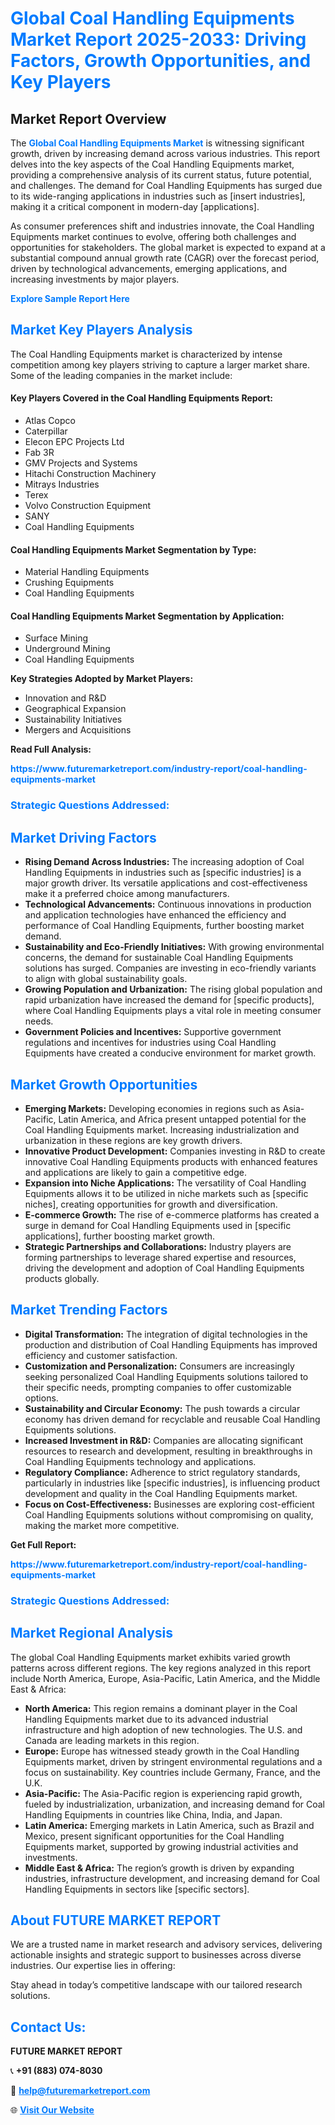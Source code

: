 <h1 style="color: #007BFF;">Global Coal Handling Equipments Market Report 2025-2033: Driving Factors, Growth Opportunities, and Key Players</h1>

<section id="overview">
<h2>Market Report Overview</h2>
<p>The <a href="https://www.futuremarketreport.com/industry-report/coal-handling-equipments-market" style="color: #007BFF; text-decoration: none;"><strong>Global Coal Handling Equipments Market</strong></a> is witnessing significant growth, driven by increasing demand across various industries. This report delves into the key aspects of the Coal Handling Equipments market, providing a comprehensive analysis of its current status, future potential, and challenges. The demand for Coal Handling Equipments has surged due to its wide-ranging applications in industries such as [insert industries], making it a critical component in modern-day [applications].</p>
<p>As consumer preferences shift and industries innovate, the Coal Handling Equipments market continues to evolve, offering both challenges and opportunities for stakeholders. The global market is expected to expand at a substantial compound annual growth rate (CAGR) over the forecast period, driven by technological advancements, emerging applications, and increasing investments by major players.</p>
</section>

<section id="overview">
<p><a href="https://www.futuremarketreport.com/request-sample/reportId=99787" style="color: #007BFF; text-decoration: none;"><strong>Explore Sample Report Here</strong></a></p>
</section>

<section id="key-players">
<h2 style="color: #007BFF;">Market Key Players Analysis</h2>
<p>The Coal Handling Equipments market is characterized by intense competition among key players striving to capture a larger market share. Some of the leading companies in the market include:</p>
<h4>Key Players Covered in the Coal Handling Equipments Report:</h4>
<ul><li>Atlas Copco</li><li>Caterpillar</li><li>Elecon EPC Projects Ltd</li><li>Fab 3R</li><li>GMV Projects and Systems</li><li>Hitachi Construction Machinery</li><li>Mitrays Industries</li><li>Terex</li><li>Volvo Construction Equipment</li><li>SANY</li><li>Coal Handling Equipments</li></ul>
<h4>Coal Handling Equipments Market Segmentation by Type:</h4>
<ul><li>Material Handling Equipments</li><li>Crushing Equipments</li><li>Coal Handling Equipments</li></ul>

<h4>Coal Handling Equipments Market Segmentation by Application:</h4>
<ul><li>Surface Mining</li><li>Underground Mining</li><li>Coal Handling Equipments</li></ul>
<p><strong>Key Strategies Adopted by Market Players:</strong></p>
<ul>
<li>Innovation and R&D</li>
<li>Geographical Expansion</li>
<li>Sustainability Initiatives</li>
<li>Mergers and Acquisitions</li>
</ul>
</section>

<section>
<p><strong>Read Full Analysis: </strong></p><a href="https://www.futuremarketreport.com/industry-report/coal-handling-equipments-market" style="color: #007BFF; text-decoration: none;"><strong>https://www.futuremarketreport.com/industry-report/coal-handling-equipments-market</strong></a>
<h3 style="color: #007BFF;">Strategic Questions Addressed:</h3>
</section>

<section id="driving-factors">
<h2 style="color: #007BFF;">Market Driving Factors</h2>
<ul>
<li><strong>Rising Demand Across Industries:</strong> The increasing adoption of Coal Handling Equipments in industries such as [specific industries] is a major growth driver. Its versatile applications and cost-effectiveness make it a preferred choice among manufacturers.</li>
<li><strong>Technological Advancements:</strong> Continuous innovations in production and application technologies have enhanced the efficiency and performance of Coal Handling Equipments, further boosting market demand.</li>
<li><strong>Sustainability and Eco-Friendly Initiatives:</strong> With growing environmental concerns, the demand for sustainable Coal Handling Equipments solutions has surged. Companies are investing in eco-friendly variants to align with global sustainability goals.</li>
<li><strong>Growing Population and Urbanization:</strong> The rising global population and rapid urbanization have increased the demand for [specific products], where Coal Handling Equipments plays a vital role in meeting consumer needs.</li>
<li><strong>Government Policies and Incentives:</strong> Supportive government regulations and incentives for industries using Coal Handling Equipments have created a conducive environment for market growth.</li>
</ul>
</section>

<section id="growth-opportunities">
<h2 style="color: #007BFF;">Market Growth Opportunities</h2>
<ul>
<li><strong>Emerging Markets:</strong> Developing economies in regions such as Asia-Pacific, Latin America, and Africa present untapped potential for the Coal Handling Equipments market. Increasing industrialization and urbanization in these regions are key growth drivers.</li>
<li><strong>Innovative Product Development:</strong> Companies investing in R&D to create innovative Coal Handling Equipments products with enhanced features and applications are likely to gain a competitive edge.</li>
<li><strong>Expansion into Niche Applications:</strong> The versatility of Coal Handling Equipments allows it to be utilized in niche markets such as [specific niches], creating opportunities for growth and diversification.</li>
<li><strong>E-commerce Growth:</strong> The rise of e-commerce platforms has created a surge in demand for Coal Handling Equipments used in [specific applications], further boosting market growth.</li>
<li><strong>Strategic Partnerships and Collaborations:</strong> Industry players are forming partnerships to leverage shared expertise and resources, driving the development and adoption of Coal Handling Equipments products globally.</li>
</ul>
</section>

<section id="trending-factors">
<h2 style="color: #007BFF;">Market Trending Factors</h2>
<ul>
<li><strong>Digital Transformation:</strong> The integration of digital technologies in the production and distribution of Coal Handling Equipments has improved efficiency and customer satisfaction.</li>
<li><strong>Customization and Personalization:</strong> Consumers are increasingly seeking personalized Coal Handling Equipments solutions tailored to their specific needs, prompting companies to offer customizable options.</li>
<li><strong>Sustainability and Circular Economy:</strong> The push towards a circular economy has driven demand for recyclable and reusable Coal Handling Equipments solutions.</li>
<li><strong>Increased Investment in R&D:</strong> Companies are allocating significant resources to research and development, resulting in breakthroughs in Coal Handling Equipments technology and applications.</li>
<li><strong>Regulatory Compliance:</strong> Adherence to strict regulatory standards, particularly in industries like [specific industries], is influencing product development and quality in the Coal Handling Equipments market.</li>
<li><strong>Focus on Cost-Effectiveness:</strong> Businesses are exploring cost-efficient Coal Handling Equipments solutions without compromising on quality, making the market more competitive.</li>
</ul>
</section>

<section>
<p><strong>Get Full Report: </strong></p><a href="https://www.futuremarketreport.com/industry-report/coal-handling-equipments-market" style="color: #007BFF; text-decoration: none;"><strong>https://www.futuremarketreport.com/industry-report/coal-handling-equipments-market</strong></a>
<h3 style="color: #007BFF;">Strategic Questions Addressed:</h3>
</section>


<section id="regional-analysis">
<h2 style="color: #007BFF;">Market Regional Analysis</h2>
<p>The global Coal Handling Equipments market exhibits varied growth patterns across different regions. The key regions analyzed in this report include North America, Europe, Asia-Pacific, Latin America, and the Middle East & Africa:</p>
<ul>
<li><strong>North America:</strong> This region remains a dominant player in the Coal Handling Equipments market due to its advanced industrial infrastructure and high adoption of new technologies. The U.S. and Canada are leading markets in this region.</li>
<li><strong>Europe:</strong> Europe has witnessed steady growth in the Coal Handling Equipments market, driven by stringent environmental regulations and a focus on sustainability. Key countries include Germany, France, and the U.K.</li>
<li><strong>Asia-Pacific:</strong> The Asia-Pacific region is experiencing rapid growth, fueled by industrialization, urbanization, and increasing demand for Coal Handling Equipments in countries like China, India, and Japan.</li>
<li><strong>Latin America:</strong> Emerging markets in Latin America, such as Brazil and Mexico, present significant opportunities for the Coal Handling Equipments market, supported by growing industrial activities and investments.</li>
<li><strong>Middle East & Africa:</strong> The region’s growth is driven by expanding industries, infrastructure development, and increasing demand for Coal Handling Equipments in sectors like [specific sectors].</li>
</ul>
</section>

<footer>
<h2 style="color: #007BFF;">About FUTURE MARKET REPORT</h2>
<p>We are a trusted name in market research and advisory services, delivering actionable insights and strategic support to businesses across diverse industries. Our expertise lies in offering:</p>

<p>Stay ahead in today’s competitive landscape with our tailored research solutions.</p>

<h2 style="color: #007BFF;">Contact Us:</h2>
<p><strong>FUTURE MARKET REPORT</strong></p>
<p>📞 <strong>+91 (883) 074-8030</strong></p>
<p>📧 <strong><a href="mailto:help@futuremarketreport.com" style="color: #007BFF;">help@futuremarketreport.com</a></strong></p>
<p>🌐 <strong><a href="https://www.futuremarketreport.com/" style="color: #007BFF;">Visit Our Website</a></strong></p>
</footer>